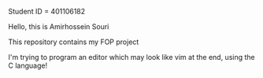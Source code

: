 Student ID = 401106182

Hello, this is Amirhossein Souri

This repository contains my FOP project

I'm trying to program an editor which may look like vim at the end, using the C language!